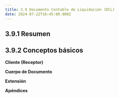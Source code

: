 ```yaml
---
title: 3.9 Documento Contable de Liquidación (DCL)
date: 2024-07-22T16:45:00.000Z
---
```



## 3.9.1 Resumen

## 3.9.2 Conceptos básicos

**Cliente (Receptor)**

**Cuerpo de Documento**

**Extensión**

**Apéndices**
